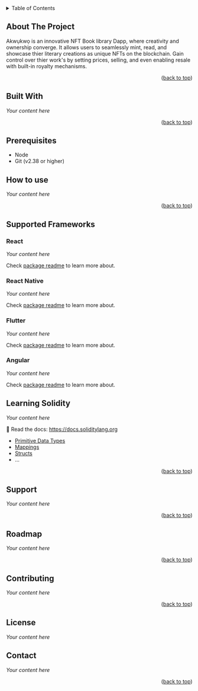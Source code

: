 <!-- TABLE OF CONTENTS -->
<details>
  <summary>Table of Contents</summary>
  <ol>
    <li><a href="#about-the-project">About The Project</a></li>
    <li><a href="#built-with">Built With</a></li>
    <li><a href="#prerequisites">Prerequisites</a></li>
    <li><a href="#installation">Installation</a></li>
    <li><a href="#usage">Usage</a></li>
    <li><a href="#roadmap">Roadmap</a></li>
    <li><a href="#contributing">Contributing</a></li>
    <li><a href="#license">License</a></li>
    <li><a href="#contact">Contact</a></li>
  </ol>
</details>

<!-- ABOUT THE PROJECT -->

## About The Project

Akwụkwọ is an innovative NFT Book library Dapp, where creativity and ownership converge. It allows users to seamlessly mint, read, and showcase thier literary creations as unique NFTs on the blockchain. Gain control over thier work's by setting prices, selling, and even enabling resale with built-in royalty mechanisms.

<p align="right">(<a href="#top">back to top</a>)</p>

## Built With

_Your content here_

<p align="right">(<a href="#top">back to top</a>)</p>

<!-- GETTING STARTED -->

## Prerequisites

- Node
- Git (v2.38 or higher)

## How to use

_Your content here_

<p align="right">(<a href="#top">back to top</a>)</p>

## Supported Frameworks

### React

_Your content here_

Check [package readme](https://github.com/celo-org/celo-composer/blob/main/packages/react-app/README.md) to learn more about.

### React Native

_Your content here_

Check [package readme](https://github.com/celo-org/celo-composer/blob/main/packages/react-native-app/README.md) to learn more about.

### Flutter

_Your content here_

Check [package readme](https://github.com/celo-org/celo-composer/blob/main/packages/flutter-app/README.md) to learn more about.

### Angular

_Your content here_

Check [package readme](https://github.com/celo-org/celo-composer/blob/main/packages/angular-app/README.md) to learn more about.

<!-- USAGE EXAMPLES -->

## Learning Solidity

_Your content here_

📕 Read the docs: <https://docs.soliditylang.org>

- [Primitive Data Types](https://solidity-by-example.org/primitives/)
- [Mappings](https://solidity-by-example.org/mapping/)
- [Structs](https://solidity-by-example.org/structs/)
- ...

<p align="right">(<a href="#top">back to top</a>)</p>

## Support

_Your content here_

<p align="right">(<a href="#top">back to top</a>)</p>

<!-- ROADMAP -->

## Roadmap

_Your content here_

<p align="right">(<a href="#top">back to top</a>)</p>

<!-- CONTRIBUTING -->

## Contributing

_Your content here_

<p align="right">(<a href="#top">back to top</a>)</p>

## License

_Your content here_

<!-- CONTACT -->

## Contact

_Your content here_

<p align="right">(<a href="#top">back to top</a>)</p>
